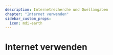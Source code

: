 ```yaml
---
description: Internetrecherche und Quellangaben
chapter: "Internet verwenden"
sidebar_custom_props:
  icon: mdi-earth
---
```


# Internet verwenden



<FeatureCategories />
